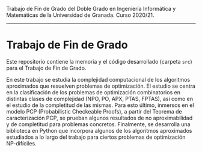 Trabajo de Fin de Grado del Doble Grado en Ingeniería Informática y Matemáticas de la Universidad de Granada. Curso 2020/21.

----

# Trabajo de Fin de Grado

Este repositorio contiene la memoria y el código desarrollado (carpeta `src`) para el Trabajo de Fin de Grado.

En este trabajo se estudia la complejidad computacional de los algoritmos aproximados que resuelven problemas de optimización. El estudio se centra en la clasificación de los problemas de optimización combinatorios en distintas clases de complejidad (NPO, PO, APX, PTAS, FPTAS), así como en el estudio de la completitud de las mismas. Para esto último, inmersos en el modelo PCP (Probabilistic Checkeable Proofs), a partir del Teorema de caracterización PCP, se prueban algunos resultados de no aproximabilidad y de completitud para problemas concretos. Finalmente, se desarrolla una biblioteca en Python que incorpora algunos de los algoritmos aproximados estudiados a lo largo del trabajo para ciertos problemas de optimización NP-difíciles.